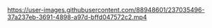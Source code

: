 

https://user-images.githubusercontent.com/88948601/237035496-37a237eb-3691-4898-a97d-bffd047572c2.mp4

